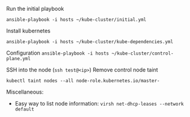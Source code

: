 Run the initial playbook

`ansible-playbook -i hosts ~/kube-cluster/initial.yml`

Install kubernetes

`ansible-playbook -i hosts ~/kube-cluster/kube-dependencies.yml`

Configuration
`ansible-playbook -i hosts ~/kube-cluster/control-plane.yml`


SSH into the node 
(`ssh test@<ip>`)
Remove control node taint

`kubectl taint nodes --all node-role.kubernetes.io/master-`
  
Miscellaneous:
- Easy way to list node information: `virsh net-dhcp-leases --network default`
